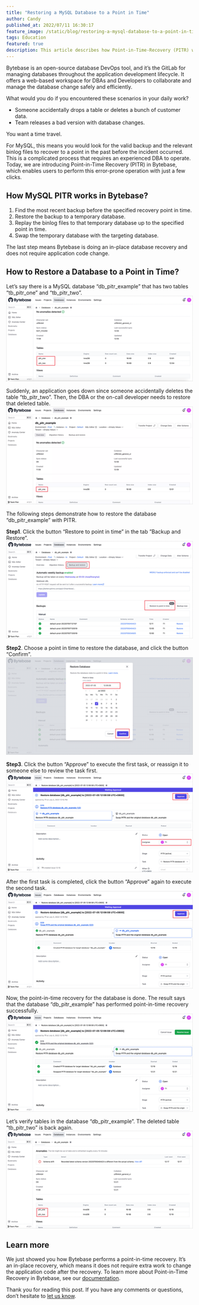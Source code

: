 ```yaml
---
title: "Restoring a MySQL Database to a Point in Time"
author: Candy
published_at: 2022/07/11 16:30:17
feature_image: /static/blog/restoring-a-mysql-database-to-a-point-in-time/pitr-cover.webp
tags: Education
featured: true
description: This article describes how Point-in-Time-Recovery (PITR) works in Bytebase and the steps to restore a database using this feature.
---
```


Bytebase is an open-source database DevOps tool, and it’s the GitLab for managing databases throughout the application development lifecycle. It offers a web-based workspace for DBAs and Developers to collaborate and manage the database change safely and efficiently.

What would you do if you encountered these scenarios in your daily work?
* Someone accidentally drops a table or deletes a bunch of customer data.
* Team releases a bad version with database changes.

You want a time travel. 

For MySQL, this means you would look for the valid backup and the relevant binlog files to recover to a point in the past before the incident occurred. This is a complicated process that requires an experienced DBA to operate. Today, we are introducing Point-in-Time Recovery (PITR) in Bytebase, which enables users to perform this error-prone operation with just a few clicks.

## How MySQL PITR works in Bytebase?

1. Find the most recent backup before the specified recovery point in time.
2. Restore the backup to a temporary database.
3. Replay the binlog files to that temporary database up to the specified point in time.
4. Swap the temporary database with the targeting database.

The last step means Bytebase is doing an in-place database recovery and does not require application code change.

## How to Restore a Database to a Point in Time?

Let’s say there is a MySQL database “db_pitr_example” that has two tables “tb_pitr_one” and “tb_pitr_two”. 
![original](/static/blog/restoring-a-mysql-database-to-a-point-in-time/original.webp)

Suddenly, an application goes down since someone accidentally deletes the table “tb_pitr_two”. Then, the DBA or the on-call developer needs to restore that deleted table.
![del](/static/blog/restoring-a-mysql-database-to-a-point-in-time/del.webp)

The following steps demonstrate how to restore the database “db_pitr_example” with PITR.

**Step1**. Click the button “Restore to point in time” in the tab ”Backup and Restore”.
![pitr-step1](/static/blog/restoring-a-mysql-database-to-a-point-in-time/pitr-step1.webp)

**Step2**. Choose a point in time to restore the database, and click the button “Confirm”.
![pitr-step2](/static/blog/restoring-a-mysql-database-to-a-point-in-time/pitr-step2.webp)

**Step3**. Click the button “Approve” to execute the first task, or reassign it to someone else to review the task first. 
![pitr-step3](/static/blog/restoring-a-mysql-database-to-a-point-in-time/pitr-step3.webp)

After the first task is completed, click the button “Approve” again to execute the second task. 
![pitr-step4](/static/blog/restoring-a-mysql-database-to-a-point-in-time/pitr-step4.webp)

Now, the point-in-time recovery for the database is done. The result says that the database “db_pitr_example” has performed point-in-time recovery successfully.
![result](/static/blog/restoring-a-mysql-database-to-a-point-in-time/result.webp)

Let’s verify tables in the database “db_pitr_example”. The deleted table “tb_pitr_two” is back again.
![verify](/static/blog/restoring-a-mysql-database-to-a-point-in-time/verify.webp)

## Learn more

We just showed you how Bytebase performs a point-in-time recovery. It’s an in-place recovery, which means it does not require extra work to change the application code after the recovery. To learn more about Point-in-Time Recovery in Bytebase, see our [documentation](/content/docs/en/operating/disaster-recovery.md).

Thank you for reading this post. If you have any comments or questions, don’t hesitate to [let us know](https://github.com/bytebase/bytebase/issues).
